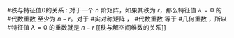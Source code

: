 #秩与特征值0的关系 : 对于一个 $n$ 阶矩阵，如果其秩为 $r$，那么特征值 $\lambda=0$ 的 #代数重数 至少为 $n-r$。对于 #实对称矩阵 ， #代数重数 等于 #几何重数 ，所以 #特征值 $\lambda=0$ 的重数就是 $n-r$  [[秩与解空间维数的关系]] 